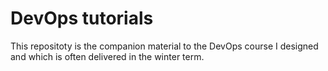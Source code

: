 # DevOps tutorials

This repositoty is the companion material to the DevOps course I designed and which is often delivered in the winter term. 
